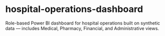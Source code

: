 # hospital-operations-dashboard
Role-based Power BI dashboard for hospital operations built on synthetic data — includes Medical, Pharmacy, Financial, and Administrative views.
